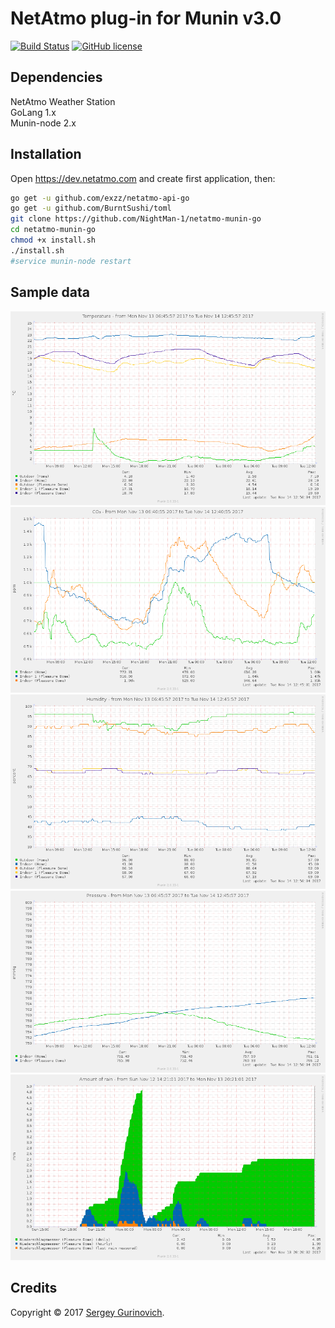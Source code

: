 # NetAtmo plug-in for Munin v3.0

[![Build Status](https://travis-ci.org/NightMan-1/netatmo-munin-go.svg?branch=master)](https://travis-ci.org/NightMan-1/netatmo-munin-go)
[![GitHub license](https://img.shields.io/github/license/NightMan-1/netatmo-munin-go.svg)](https://github.com/NightMan-1/netatmo-munin-go/blob/master/LICENSE.md)

## Dependencies
NetAtmo Weather Station  
GoLang 1.x  
Munin-node 2.x

## Installation

Open https://dev.netatmo.com and create first application, then:

~~~sh
go get -u github.com/exzz/netatmo-api-go
go get -u github.com/BurntSushi/toml
git clone https://github.com/NightMan-1/netatmo-munin-go
cd netatmo-munin-go
chmod +x install.sh
./install.sh
#service munin-node restart
~~~

## Sample data

[![Temperature](sample/temp.png)]()
[![CO2](sample/co2.png)]()
[![Humidity](sample/humidity.png)]()
[![Pressure](sample/pressure.png)]()
[![Rain](sample/rain.png)]()



## Credits
Copyright © 2017 [Sergey Gurinovich](mailto:sergey@fsky.info).
